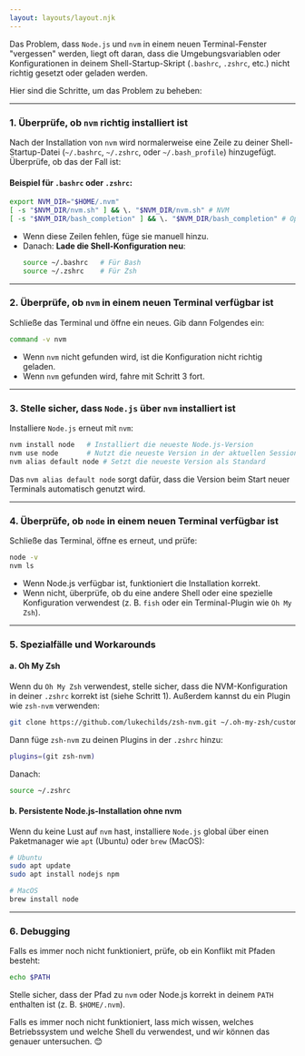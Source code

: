 ```yaml
---
layout: layouts/layout.njk
---
```



Das Problem, dass `Node.js` und `nvm` in einem neuen Terminal-Fenster "vergessen" werden, liegt oft daran, dass die Umgebungsvariablen oder Konfigurationen in deinem Shell-Startup-Skript (`.bashrc`, `.zshrc`, etc.) nicht richtig gesetzt oder geladen werden.

Hier sind die Schritte, um das Problem zu beheben:

---

### 1. **Überprüfe, ob `nvm` richtig installiert ist**
Nach der Installation von `nvm` wird normalerweise eine Zeile zu deiner Shell-Startup-Datei (`~/.bashrc`, `~/.zshrc`, oder `~/.bash_profile`) hinzugefügt. Überprüfe, ob das der Fall ist:

#### Beispiel für `.bashrc` oder `.zshrc`:
```bash
export NVM_DIR="$HOME/.nvm"
[ -s "$NVM_DIR/nvm.sh" ] && \. "$NVM_DIR/nvm.sh" # NVM
[ -s "$NVM_DIR/bash_completion" ] && \. "$NVM_DIR/bash_completion" # Optional
```

- Wenn diese Zeilen fehlen, füge sie manuell hinzu.
- Danach: **Lade die Shell-Konfiguration neu**:
  ```bash
  source ~/.bashrc   # Für Bash
  source ~/.zshrc    # Für Zsh
  ```

---

### 2. **Überprüfe, ob `nvm` in einem neuen Terminal verfügbar ist**
Schließe das Terminal und öffne ein neues. Gib dann Folgendes ein:
```bash
command -v nvm
```
- Wenn `nvm` nicht gefunden wird, ist die Konfiguration nicht richtig geladen.
- Wenn `nvm` gefunden wird, fahre mit Schritt 3 fort.

---

### 3. **Stelle sicher, dass `Node.js` über `nvm` installiert ist**
Installiere `Node.js` erneut mit `nvm`:
```bash
nvm install node   # Installiert die neueste Node.js-Version
nvm use node       # Nutzt die neueste Version in der aktuellen Session
nvm alias default node # Setzt die neueste Version als Standard
```

Das `nvm alias default node` sorgt dafür, dass die Version beim Start neuer Terminals automatisch genutzt wird.

---

### 4. **Überprüfe, ob `node` in einem neuen Terminal verfügbar ist**
Schließe das Terminal, öffne es erneut, und prüfe:
```bash
node -v
nvm ls
```

- Wenn Node.js verfügbar ist, funktioniert die Installation korrekt.
- Wenn nicht, überprüfe, ob du eine andere Shell oder eine spezielle Konfiguration verwendest (z. B. `fish` oder ein Terminal-Plugin wie `Oh My Zsh`).

---

### 5. **Spezialfälle und Workarounds**

#### a. **Oh My Zsh**
Wenn du `Oh My Zsh` verwendest, stelle sicher, dass die NVM-Konfiguration in deiner `.zshrc` korrekt ist (siehe Schritt 1). Außerdem kannst du ein Plugin wie `zsh-nvm` verwenden:
```bash
git clone https://github.com/lukechilds/zsh-nvm.git ~/.oh-my-zsh/custom/plugins/zsh-nvm
```
Dann füge `zsh-nvm` zu deinen Plugins in der `.zshrc` hinzu:
```bash
plugins=(git zsh-nvm)
```
Danach:
```bash
source ~/.zshrc
```

#### b. **Persistente Node.js-Installation ohne nvm**
Wenn du keine Lust auf `nvm` hast, installiere `Node.js` global über einen Paketmanager wie `apt` (Ubuntu) oder `brew` (MacOS):
```bash
# Ubuntu
sudo apt update
sudo apt install nodejs npm

# MacOS
brew install node
```

---

### 6. **Debugging**
Falls es immer noch nicht funktioniert, prüfe, ob ein Konflikt mit Pfaden besteht:
```bash
echo $PATH
```
Stelle sicher, dass der Pfad zu `nvm` oder Node.js korrekt in deinem `PATH` enthalten ist (z. B. `$HOME/.nvm`).

Falls es immer noch nicht funktioniert, lass mich wissen, welches Betriebssystem und welche Shell du verwendest, und wir können das genauer untersuchen. 😊